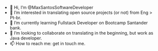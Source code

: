 - 👋 Hi, I’m @MaxSantosSoftwareDeveloper
- 👀 I’m interested in translating open source projects (or not) from Eng > Pt-br.
- 🌱 I’m currently learning Fullstack Developer on Bootcamp Santander bank.
- 💞️ I’m looking to collaborate on translating in the beginning, but work as Java developer.
- 📫 How to reach me: get in touch me.

<!---
MaxSantosSoftwareDeveloper/MaxSantosSoftwareDeveloper is a ✨ special ✨ repository because its `README.md` (this file) appears on your GitHub profile.
You can click the Preview link to take a look at your changes.
--->
